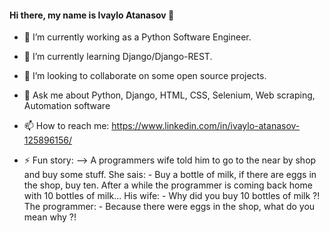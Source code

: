 #### Hi there, my name is Ivaylo Atanasov 👋

- 🔭 I’m currently working as a Python Software Engineer.
- 🌱 I’m currently learning Django/Django-REST.
- 👯 I’m looking to collaborate on some open source projects.
- 💬 Ask me about Python, Django, HTML, CSS, Selenium, Web scraping, Automation software
- 📫 How to reach me: https://www.linkedin.com/in/ivaylo-atanasov-125896156/


- ⚡ Fun story:
--> A programmers wife told him to go to the near by shop and buy some stuff. She sais:
      - Buy a bottle of milk, if there are eggs in the shop, buy ten.
    After a while the programmer is coming back home with 10 bottles of milk...
    His wife:
      - Why did you buy 10 bottles of milk ?!
    The programmer:
      - Because there were eggs in the shop, what do you mean why ?!
      
